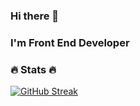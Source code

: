 ### Hi there 👋
### I'm Front End Developer
### 🔥 Stats 🔥
[![GitHub Streak](http://github-readme-streak-stats.herokuapp.com?user=pengpa0012&theme=dark&background=000000)](https://git.io/streak-stats)

<!--
**pengpa0012/pengpa0012** is a ✨ _special_ ✨ repository because its `README.md` (this file) appears on your GitHub profile.

Here are some ideas to get you started:

- 🔭 I’m currently working on ...
- 🌱 I’m currently learning ...
- 👯 I’m looking to collaborate on ...
- 🤔 I’m looking for help with ...
- 💬 Ask me about ...
- 📫 How to reach me: ...
- 😄 Pronouns: ...
- ⚡ Fun fact: ...
-->
